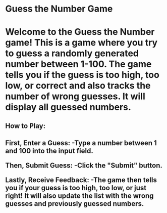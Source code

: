<h1>Guess the Number Game<h1>

Welcome to the Guess the Number game! This is a game where you try to guess a randomly generated number between 1-100. The game tells you if the guess is too high, too low, or correct and also tracks the number of wrong guesses. It will display all guessed numbers.

<h2>How to Play:<h2> 

First, Enter a Guess:
-Type a number between 1 and 100 into the input field.

Then, Submit Guess:
-Click the "Submit" button.

Lastly, Receive Feedback:
-The game then tells you if your guess is too high, too low, or just right!
It will also update the list with the wrong guesses and previously guessed numbers.

